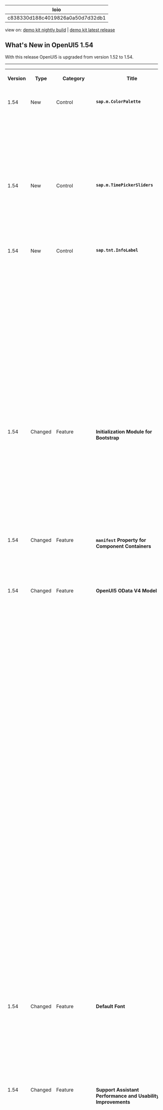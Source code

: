 <!-- loioc838330d188c4019826a0a50d7d32db1 -->

| loio |
| -----|
| c838330d188c4019826a0a50d7d32db1 |

<div id="loio">

view on: [demo kit nightly build](https://sdk.openui5.org/nightly/#/topic/c838330d188c4019826a0a50d7d32db1) | [demo kit latest release](https://sdk.openui5.org/topic/c838330d188c4019826a0a50d7d32db1)</div>

## What's New in OpenUI5 1.54

With this release OpenUI5 is upgraded from version 1.52 to 1.54.

****


<table>
<tr>
<th valign="top">

Version

</th>
<th valign="top">

Type

</th>
<th valign="top">

Category

</th>
<th valign="top">

Title

</th>
<th valign="top">

Description

</th>
<th valign="top">

Action

</th>
<th valign="top">

Available as of

</th>
</tr>
<tr>
<td valign="top">

1.54 

</td>
<td valign="top">

New 

</td>
<td valign="top">

Control 

</td>
<td valign="top">

**`sap.m.ColorPalette`** 

</td>
<td valign="top">

**`sap.m.ColorPalette`**

Provides the user with a palette containing up to 15 predefined web-standard colors, such as, Gold, Dark Magenta, and White. You can enable a *Default Color* button with a specified default color visible for the user. If the predefined set of colors is not sufficient, you can enable a *More Colors* button that opens `sap.ui.unified.ColorPicker`. For more information, see the [API Reference](https://sdk.openui5.org/api/sap.m.ColorPalette) and the [Samples](https://sdk.openui5.org/entity/sap.m.ColorPalette).

![](images/loiob85d1e887e5b4cee961c71333ea71fe3_HiRes.png)

<sub>New•Control•Info Only•1.54</sub>

</td>
<td valign="top">

Info Only

</td>
<td valign="top">

2018-04-26

</td>
</tr>
<tr>
<td valign="top">

1.54 

</td>
<td valign="top">

New 

</td>
<td valign="top">

Control 

</td>
<td valign="top">

**`sap.m.TimePickerSliders`** 

</td>
<td valign="top">

**`sap.m.TimePickerSliders`**

Enables the user to choose time, in different formats, from the available lists in the sliders. The control can be used inside any container. For more information, see the [API Reference](https://sdk.openui5.org/api/sap.m.TimePickerSliders) and the [Samples](https://sdk.openui5.org/entity/sap.m.TimePickerSliders).

![](images/loio182377a46b7f44a5a36f7dff5f877638_HiRes.png)

<sub>New•Control•Info Only•1.54</sub>

</td>
<td valign="top">

Info Only 

</td>
<td valign="top">

2018-04-26

</td>
</tr>
<tr>
<td valign="top">

1.54 

</td>
<td valign="top">

New 

</td>
<td valign="top">

Control 

</td>
<td valign="top">

**`sap.tnt.InfoLabel`** 

</td>
<td valign="top">

**`sap.tnt.InfoLabel`**

Small non-interactive control whose purpose is to attract attention to a certain piece of information such as a state, quantity, condition. The control is vertically aligned with the OpenUI5 `Input` and `Button` control families.

`InfoLabel` has a `renderMode` property with the values `loose` and `narrow` that specify the side paddings. By default, the padding is loose, but for numeric text values, use narrow paddings.

![](images/loiod1abdba2289a4e569786d001b2cf17b4_HiRes.png)

![](images/loio3c064759038c4c6999c27ca0fbdac0da_HiRes.png)

The background and text color combinations are predefined. You can choose from 9 color schemes where the text content and choice of color depend on your preferences. The `colorScheme` property also accepts a digit as a value.

![](images/loio8cea6443944648fbad8860056af99f11_HiRes.png)

The size of the `InfoLabel` control adjusts to fit other controls, such as non-editable forms or tables, when the `displayOnly` property is set to `true`.

![](images/loio9023f007faa1416784779662a07a9b80_HiRes.png)

For more information, see the [API Reference](https://sdk.openui5.org/api/sap.tnt.InfoLabel) and the [Samples](https://sdk.openui5.org/entity/sap.tnt.InfoLabel).

<sub>New•Control•Info Only•1.54</sub>

</td>
<td valign="top">

Info Only 

</td>
<td valign="top">

2018-04-26

</td>
</tr>
<tr>
<td valign="top">

1.54 

</td>
<td valign="top">

Changed 

</td>
<td valign="top">

Feature 

</td>
<td valign="top">

**Initialization Module for Bootstrap** 

</td>
<td valign="top">

**Initialization Module for Bootstrap**

You can now specify an initialization module that is loaded and executed after the initialization of the core with the configuration parameter `onInit` like this:.

```html
<script src="/sapui5/resources/sap-ui-core.js" 
	id="sap-ui-bootstrap"
	data-sap-ui-libs="sap.m" 
	data-sap-ui-oninit="module:sap/app/App"
	data-sap-ui-resourceroots='{"sap.app": "my/local/path"}'

	data-sap-ui-theme="sap_belize"></script>

```

For more information, see [Configuration Options and URL Parameters](Configuration_Options_and_URL_Parameters_91f2d03.md).

<sub>Changed•Feature•Info Only•1.54</sub>

</td>
<td valign="top">

Info Only 

</td>
<td valign="top">

2018-04-26

</td>
</tr>
<tr>
<td valign="top">

1.54 

</td>
<td valign="top">

Changed 

</td>
<td valign="top">

Feature 

</td>
<td valign="top">

**`manifest` Property for Component Containers** 

</td>
<td valign="top">

**`manifest` Property for Component Containers**

You can now also use the "Manifest First" mechanism for component containers. For more information, see [Using and Nesting Components](Using_and_Nesting_Components_346599f.md).

<sub>Changed•Feature•Info Only•1.54</sub>

</td>
<td valign="top">

Info Only 

</td>
<td valign="top">

2018-04-26

</td>
</tr>
<tr>
<td valign="top">

1.54 

</td>
<td valign="top">

Changed 

</td>
<td valign="top">

Feature 

</td>
<td valign="top">

**OpenUI5 OData V4 Model** 

</td>
<td valign="top">

**OpenUI5 OData V4 Model**

The new version of the OpenUI5 OData V4 model has the following features:

-   Enhancements to the adapter to use the V4 model with an OData V2 service:

    -   Handling of complex filters with `and`, `or`, `not`, brackets, and frequently used functions including `contains`.

    -   Support for bound operations by evaluating the V2 annotation `sap:action-for`.

    -   Additional annotation conversions and warnings \(in the console\) for V2 annotations that are not converted.


-   Suspend and resume absolute context and list bindings. A suspended binding will not send requests to the backend.

-   Possibility to refresh a single row in an absolute list binding.

-   Support of bound functions.

-   Newly created entities in an absolute list binding are refreshed/reread automatically after the successful post to the server.

-   It is now possible to request the `x-csrf` token and the root metadata document earlier. This is controlled by model parameter [`earlyRequests`](https://sdk.openui5.org/api/sap.ui.model.odata.v4.ODataModel/constructor).

    > ### Note:  
    > The default value of `earlyRequests` is **false** and this default may change in the future.

-   Action advertisements can be accessed in bindings by specifying `#<namespace>.<action>` 

    > ### Note:  
    > The previous method for metadata access is still available, but we recommend using a double hash \(\#\#\) syntax instead.


> ### Restriction:  
> Due to the limited feature scope of this version of the OpenUI5 OData V4 model, check that all required features are in place before developing applications. Check the detailed documentation of the features, as certain parts of a feature may be missing. While we aim to be compatible with existing controls, some controls might not work due to small incompatibilities compared to `sap.ui.model.odata.(v2.)ODataModel`, or due to missing features in the model \(such as tree binding\). This also applies to controls such as `TreeTable` and `AnalyticalTable`, which are not supported together with the OpenUI5 OData V4 model. The interface for applications has been changed for easier and more efficient use of the model. For a summary of these changes, see [Changes Compared to OData V2 Model](Changes_Compared_to_OData_V2_Model_abd4d7c.md).

For more information, see [OData V4 Model](OData_V4_Model_5de13cf.md), the [API Reference](https://sdk.openui5.org/api/sap.ui.model.odata.v4), and the [Sample](https://sdk.openui5.org/entity/sap.ui.model.odata.v4.ODataModel) in the Demo Kit.

<sub>Changed•Feature•Info Only•1.54</sub>

</td>
<td valign="top">

Info Only 

</td>
<td valign="top">

2018-04-26

</td>
</tr>
<tr>
<td valign="top">

1.54 

</td>
<td valign="top">

Changed 

</td>
<td valign="top">

Feature 

</td>
<td valign="top">

**Default Font** 

</td>
<td valign="top">

**Default Font**

A new default font, the 72 font family that offers some legibility and accessibility enhancements, has been implemented.

> ### Note:  
> Make sure the settings in your application are correct and comply with the new font, for example, texts are placed correctly and fonts are used consistently.

<sub>Changed•Feature•Info Only•1.54</sub>

</td>
<td valign="top">

Info Only 

</td>
<td valign="top">

2018-04-26

</td>
</tr>
<tr>
<td valign="top">

1.54 

</td>
<td valign="top">

Changed 

</td>
<td valign="top">

Feature 

</td>
<td valign="top">

**Support Assistant Performance and Usability Improvements** 

</td>
<td valign="top">

**Support Assistant Performance and Usability Improvements**

There are several improvements in the Support Assistant tool:

-   Better initial loading performance - now each library should have a `.supportrc` file in its root folder. The purpose of this file is to serve as a metadata container to be used by the Support Assistant ruleset loader module.

    For more information, see [Create a Ruleset for a Library](Create_a_Ruleset_for_a_Library_b5a5135.md).

-   Improved perceived UI performance during initial tool loading – achieved by early and dynamic rendering of the most important UI elements and introducing a progress bar in the main screen of the Support Assistant.

-   Improved usability:

    -   The selection of rules to run an analysis has been improved. Now, selecting a library selects all the rules it contains.

    -   The *Issues* and *Rules* buttons are now highlighted to show the user which view is active at the moment.

    -   The issue details in the *Issues* view have been moved from the top to the bottom of the window for better usability.



![](images/loiof3258c9e029a4396a93eaf7127ab34b6_HiRes.png)

<sub>Changed•Feature•Info Only•1.54</sub>

</td>
<td valign="top">

Info Only 

</td>
<td valign="top">

2018-04-26

</td>
</tr>
<tr>
<td valign="top">

1.54 

</td>
<td valign="top">

Changed 

</td>
<td valign="top">

Feature 

</td>
<td valign="top">

**UI5 Inspector Updated** 

</td>
<td valign="top">

**UI5 Inspector Updated**

A new minor version 0.9.4 of the UI5 Inspector is available in the Chrome Web Store with some code adjustments and the new OpenUI5 logo.

<sub>Changed•Feature•Info Only•1.54</sub>

</td>
<td valign="top">

Info Only 

</td>
<td valign="top">

2018-04-26

</td>
</tr>
<tr>
<td valign="top">

1.54 

</td>
<td valign="top">

Changed 

</td>
<td valign="top">

Control 

</td>
<td valign="top">

**`sap.f.DynamicPage`** 

</td>
<td valign="top">

**`sap.f.DynamicPage`**

-   A new `areaShrinkRatio` property is now available for the `sap.f.DynamicPageTitle` class. The property assigns shrinking ratios to the three areas in the `sap.f.DynamicPageTitle` \(Heading, Content, and Actions\). The greater value a section has the faster it shrinks when the screen size is reduced. For more information, see the [API Reference](https://sdk.openui5.org/api/sap.f.DynamicPageTitle/controlProperties).

-   A new `stateChange` event is introduced for the `sap.f.DynamicPageTitle` class. The event is fired when the state of the title \(expanded or collapsed\) is toggled by user interaction \(by clicking/tapping on the title, by using the expand/collapse button, or by scrolling down the `sap.f.DynamicPage` content\). For more information, see the [API Reference](https://sdk.openui5.org/api/sap.f.DynamicPageTitle/events/stateChange).


<sub>Changed•Control•Info Only•1.54</sub>

</td>
<td valign="top">

Info Only 

</td>
<td valign="top">

2018-04-26

</td>
</tr>
<tr>
<td valign="top">

1.54 

</td>
<td valign="top">

Changed 

</td>
<td valign="top">

Control 

</td>
<td valign="top">

**`sap.f.FlexibleColumnLayout`** 

</td>
<td valign="top">

**`sap.f.FlexibleColumnLayout`**

A new `backgroundDesign` property is added that specifies the background color of the content. The visualization of the different options depends on the used theme. For more information, see the [API Reference](https://sdk.openui5.org/api/sap.f.FlexibleColumnLayout/controlProperties).

<sub>Changed•Control•Info Only•1.54</sub>

</td>
<td valign="top">

Info Only 

</td>
<td valign="top">

2018-04-26

</td>
</tr>
<tr>
<td valign="top">

1.54 

</td>
<td valign="top">

Changed 

</td>
<td valign="top">

Control 

</td>
<td valign="top">

**Context Menu** 

</td>
<td valign="top">

**Context Menu**

`sap.m library` for `List`/`ListBase`, `Table`, `Tree` controls and tables in `sap.ui.table`: You can now use the context menu for these controls. For more information, see the [API Reference for the `contextMenu` aggregation](https://sdk.openui5.org/api/sap.ui.table.Table/aggregations), the [API Reference for the `beforeOpenContextMenu` event](https://sdk.openui5.org/api/sap.ui.table.Table/events/beforeOpenContextMenu) and the [Sample for `sap.ui.Table`](https://sdk.openui5.org/sample/sap.ui.table.sample.Menus/preview) \(and the same for `ListBase`\), the [Sample for `sap.m.Table`](https://sdk.openui5.org/sample/sap.m.sample.TableDnD/preview), and the [Sample for `List`](https://sdk.openui5.org/sample/sap.m.sample.ListGrouping/preview).

<sub>Changed•Control•Info Only•1.54</sub>

</td>
<td valign="top">

Info Only 

</td>
<td valign="top">

2018-04-26

</td>
</tr>
<tr>
<td valign="top">

1.54 

</td>
<td valign="top">

Changed 

</td>
<td valign="top">

Control 

</td>
<td valign="top">

**Drag and Drop** 

</td>
<td valign="top">

**Drag and Drop**

`sap.m library` for `List`, `Table`, `Tree` controls: You can now use drag and drop for these controls with aggregation `dragDropConfig`. For more information, see the [API Reference for the `dragDropConfig` aggregation](https://sdk.openui5.org/api/sap.m.ListBase/aggregations.html), the [Sample for `Table`](https://sdk.openui5.org/sample/sap.m.sample.TableDnD/preview), and the [Sample for `Tree`](https://sdk.openui5.org/sample/sap.m.sample.TreeDnD/preview).

<sub>Changed•Control•Info Only•1.54</sub>

</td>
<td valign="top">

Info Only 

</td>
<td valign="top">

2018-04-26

</td>
</tr>
<tr>
<td valign="top">

1.54 

</td>
<td valign="top">

Changed 

</td>
<td valign="top">

Control 

</td>
<td valign="top">

**`sap.m.CheckBox`** 

</td>
<td valign="top">

**`sap.m.CheckBox`**

-   A new `wrapping` property is now available that determines whether the text in the control's label is wrapped. When set to `false` \(default\), the label's text is truncated with an ellipsis at the end.

-   A new `displayOnly` property is added that enables visually distinguishable rendering of the control in gray. When set to `true`, the control becomes non-focusable and is not part of the tab chain. The `displayOnly` state is intended to be used in form controls only, and it is different from the read-only state.


For more information, see the [API Reference](https://sdk.openui5.org/api/sap.m.CheckBox/controlProperties) and the [Sample](https://sdk.openui5.org/sample/sap.m.sample.CheckBox/preview).

<sub>Changed•Control•Info Only•1.54</sub>

</td>
<td valign="top">

Info Only 

</td>
<td valign="top">

2018-04-26

</td>
</tr>
<tr>
<td valign="top">

1.54 

</td>
<td valign="top">

Changed 

</td>
<td valign="top">

Control 

</td>
<td valign="top">

**`sap.m.DateTimeField`** 

</td>
<td valign="top">

**`sap.m.DateTimeField`**

With the new `initialFocusedDateValue` property, you can now set a JavaScript `Date` object to define the initially focused date/time when a picker popup is opened. This can be used in the context of `sap.m.TimePicker`, `sap.m.DatePicker`, or `sap.m.DateTimePicker` and it only takes into account the time part, the date part, or both parts of the JavaScript `Date` object, respectively. For more information, see the [API Reference](https://sdk.openui5.org/api/sap.m.DateTimeField).

<sub>Changed•Control•Info Only•1.54</sub>

</td>
<td valign="top">

Info Only 

</td>
<td valign="top">

2018-04-26

</td>
</tr>
<tr>
<td valign="top">

1.54 

</td>
<td valign="top">

Changed 

</td>
<td valign="top">

Control 

</td>
<td valign="top">

**`sap.m.IconTabBar`** 

</td>
<td valign="top">

**`sap.m.IconTabBar`**

-   Updated drag and drop feature for visible tab areas - the drag and drop feature has a new visual indication, including a drop area indicator and a ghost element. The keyboard handling is also updated.

-   Implemented drag and drop in the overflow area of `IconTabBar` – the drag and drop feature is added in the overflow list of `sap.m.IconTabBar`. Rearranging tabs using the keyboard is also enabled in the overflow.

    For more information, see the [API Reference](https://sdk.openui5.org/api/sap.m.IconTabHeader) and the [Sample](https://sdk.openui5.org/sample/sap.m.sample.IconTabBarDragDrop/preview).


<sub>Changed•Control•Info Only•1.54</sub>

</td>
<td valign="top">

Info Only 

</td>
<td valign="top">

2018-04-26

</td>
</tr>
<tr>
<td valign="top">

1.54 

</td>
<td valign="top">

Changed 

</td>
<td valign="top">

Control 

</td>
<td valign="top">

**`sap.m.Label`** 

</td>
<td valign="top">

**`sap.m.Label`**

A new `vAlign` property has been added. It specifies the vertical alignment of `sap.m.Label`. To preserve the current behavior of the control, the default value of the property is `inherit`. From now on, app developers can set vertical alignment of `sap.m.Label` with the `vAlign` property using its get/set method, which accepts values from the `sap.ui.core.VerticalAlign` interface. For more information, see the [API Reference](https://sdk.openui5.org/api/sap.m.Label).

<sub>Changed•Control•Info Only•1.54</sub>

</td>
<td valign="top">

Info Only 

</td>
<td valign="top">

2018-04-26

</td>
</tr>
<tr>
<td valign="top">

1.54 

</td>
<td valign="top">

Changed 

</td>
<td valign="top">

Control 

</td>
<td valign="top">

**`sap.m.Link`** 

</td>
<td valign="top">

**`sap.m.Link`**

A new `validateUrl` property has been added that defines whether the link target URI should be validated. If validation fails, the value of the `href` property will still be set, but it will not be applied to the DOM tree. For more information, see the [API Reference](https://sdk.openui5.org/api/sap.m.Link/controlProperties).

<sub>Changed•Control•Info Only•1.54</sub>

</td>
<td valign="top">

Info Only 

</td>
<td valign="top">

2018-04-26

</td>
</tr>
<tr>
<td valign="top">

1.54 

</td>
<td valign="top">

Changed 

</td>
<td valign="top">

Control 

</td>
<td valign="top">

**`sap.m.MessagePage`** 

</td>
<td valign="top">

**`sap.m.MessagePage`**

-   With the new `enableFormattedText` Boolean property, you can now enable the text that is set in the `description` property to be rendered as HTML. The new property takes effect only when the `customDescription` aggregation is not set.For a list of supported HTML tags, see the [API Reference](https://sdk.openui5.org/api/sap.m.FormattedText) for `sap.m.FormattedText`.

-   A new `buttons` aggregation is implemented that allows you to add buttons \(of type `sap.m.Button`\) to the `sap.m.MessagePage`. The buttons are centered under the description of the `MessagePage`. If more buttons are added, and enough space is available , they will be rendered on two or more lines.


For more information, see the [API Reference](https://sdk.openui5.org/api/sap.m.MessagePage) and the [Sample](https://sdk.openui5.org/sample/sap.m.sample.MessagePageWithButtons/preview).

<sub>Changed•Control•Info Only•1.54</sub>

</td>
<td valign="top">

Info Only 

</td>
<td valign="top">

2018-04-26

</td>
</tr>
<tr>
<td valign="top">

1.54 

</td>
<td valign="top">

Changed 

</td>
<td valign="top">

Control 

</td>
<td valign="top">

**`sap.m.ObjectStatus`** 

</td>
<td valign="top">

**`sap.m.ObjectStatus`**

The control now has the option to have an active icon and text so the user can click/tap on them. To do this, set the new `active` property to `true`. There is also a new `press` event that fires when the user clicks/taps on active text/icon. For more information, see the [API Reference](https://sdk.openui5.org/api/sap.m.ObjectStatus) and the [Sample](https://sdk.openui5.org/sample/sap.m.sample.ObjectStatus/preview).

<sub>Changed•Control•Info Only•1.54</sub>

</td>
<td valign="top">

Info Only 

</td>
<td valign="top">

2018-04-26

</td>
</tr>
<tr>
<td valign="top">

1.54 

</td>
<td valign="top">

Changed 

</td>
<td valign="top">

Control 

</td>
<td valign="top">

**`sap.m.OverflowToolbar`** 

</td>
<td valign="top">

**`sap.m.OverflowToolbar`**

The `sap.m.Label` control is now added to the list of controls that can be moved to the overflow area of `sap.m.OverflowToolbar`.

<sub>Changed•Control•Info Only•1.54</sub>

</td>
<td valign="top">

Info Only 

</td>
<td valign="top">

2018-04-26

</td>
</tr>
<tr>
<td valign="top">

1.54 

</td>
<td valign="top">

Changed 

</td>
<td valign="top">

Control 

</td>
<td valign="top">

**`sap.m.PlanningCalendar`**:

</td>
<td valign="top">

**`sap.m.PlanningCalendar`**

-   A new `getSelectedAppointments` method is implemented which holds the IDs of the selected appointments. If no appointments are selected, an empty array is returned. This is an addition to the `appointmentSelect` event and its `appointment` parameter where you can listen for the value of the `selected` property. For more information, see the [API Reference](https://sdk.openui5.org/api/sap.m.PlanningCalendar/methods/getSelectedAppointments) and the [Sample](https://sdk.openui5.org/sample/sap.m.sample.PlanningCalendar/preview).

-   The control now provides the possibility for the user to drag and drop appointments in one `PlanningCalendarRow`. You can enable this behavior with the `enableAppointmentDragAndDrop` Boolean property. When an appointment is dropped over a drop target area, an `appointmentDrop` event is fired. For more information, see the [API Reference](https://sdk.openui5.org/api/sap.m.PlanningCalendarRow) and the [Sample](https://sdk.openui5.org/sample/sap.m.sample.PlanningCalendarDnD/preview).

-   For large screens, the date navigation arrows are now displayed closer to the date picker button to improve the experience of date navigation in the `sap.m.PlanningCalendar`.

-   With the use of the new `stickyHeader` property, you can now enable the header area to remain visible \(fixed on top\) when the rest of the content is scrolled out of view. For more information, see the [API Reference](https://sdk.openui5.org/api/sap.m.PlanningCalendar) and the [Sample](https://sdk.openui5.org/sample/sap.m.sample.PlanningCalendarWithStickyHeader/preview).

    > ### Restriction:  
    > There is limited browser support, hence the `stickyHeader` API is in experimental state. This API should not be used in a production environment.

-   Until now, the appointments in `sap.m.PlanningCalendar` were sorted vertically according to their duration with the longer ones being on top. With the introduction of the new API method `setCustomAppointmentsSorterCallback`, you can now sort the appointments in a custom way. For more information, see the [API Reference](https://sdk.openui5.org/api/sap.m.PlanningCalendar) and the [Sample](https://sdk.openui5.org/sample/sap.m.sample.PlanningCalendarOneLine/preview).


<sub>Changed•Control•Info Only•1.54</sub>

</td>
<td valign="top">

Info Only 

</td>
<td valign="top">

2018-04-26

</td>
</tr>
<tr>
<td valign="top">

1.54 

</td>
<td valign="top">

Changed 

</td>
<td valign="top">

Control 

</td>
<td valign="top">

**`sap.m.StepInput`** 

</td>
<td valign="top">

**`sap.m.StepInput`**

-   You can now add a description and align the text with the use of the new properties: `description`, `fieldWidth`, and `textAlign`. With the `description` property, you can display text after the input field. The `fieldWidth` property specifies how much of the available space is taken from the field and how much from the description \(equal by default\). The `textAlign` property enables you to choose how the numbers in the input field are aligned. For more information, see the [API Reference](https://sdk.openui5.org/api/sap.m.StepInput/controlProperties).

-   The control now increases the speed in which the value changes when the user presses and holds the increase or decrease buttons.

-   With the new `stepMode` property, you can now decide which calculation method to use for the `value` when the user chooses the increase/decrease buttons. The `AdditionAndSubtraction` type simply adds/subtracts the current `step` to/from the `value`, while the `Multiple` type increases/decreases the `value` to the closest number that is divisible by the `step`. For more information, see the [API Reference](https://sdk.openui5.org/api/sap.m.StepInput) and the [Sample](https://sdk.openui5.org/sample/sap.m.sample.StepInput/preview).


<sub>Changed•Control•Info Only•1.54</sub>

</td>
<td valign="top">

Info Only 

</td>
<td valign="top">

2018-04-26

</td>
</tr>
<tr>
<td valign="top">

1.54 

</td>
<td valign="top">

Changed 

</td>
<td valign="top">

Control 

</td>
<td valign="top">

**`sap.m.TimePicker`** 

</td>
<td valign="top">

**`sap.m.TimePicker`**

-   You can now set not only a `00:00` time value but also `24:00` if you need the time to represent the end of the day. To enable this option, set the new `support2400` Boolean property to `true`. For more information, see the [API Reference](https://sdk.openui5.org/api/sap.m.TimePicker) and the [Sample](https://sdk.openui5.org/sample/sap.m.sample.TimePicker/preview).

-   With the use of the new `maskMode` property, you can now disable the assistance that is provided for the `sap.m.TimePicker` input. This enables variable length time formats, for example AM/PM formats in different languages. For more information, see the [API Reference](https://sdk.openui5.org/api/sap.m.TimePicker).


<sub>Changed•Control•Info Only•1.54</sub>

</td>
<td valign="top">

Info Only 

</td>
<td valign="top">

2018-04-26

</td>
</tr>
<tr>
<td valign="top">

1.54 

</td>
<td valign="top">

Changed 

</td>
<td valign="top">

Control 

</td>
<td valign="top">

**`sap.m.Toolbar`** 

</td>
<td valign="top">

**`sap.m.Toolbar`**

A new `style` property has been added that defines the visual style of the `sap.m.Toolbar`. The available styles are theme-dependent and can differ based on the currently used theme. For more information, see the [API Reference](https://sdk.openui5.org/api/sap.m.Toolbar/controlProperties) and the [Sample](https://sdk.openui5.org/sample/sap.m.sample.ToolbarDesign/preview).

<sub>Changed•Control•Info Only•1.54</sub>

</td>
<td valign="top">

Info Only 

</td>
<td valign="top">

2018-04-26

</td>
</tr>
<tr>
<td valign="top">

1.54 

</td>
<td valign="top">

Changed 

</td>
<td valign="top">

Control 

</td>
<td valign="top">

**`sap.m.WizardStep`** 

</td>
<td valign="top">

**`sap.m.WizardStep`**

A new Boolean property called `optional` has been added. When set to `true`, it marks a step with the text “Optional” under the step’s title. The new property only affects the visual appearance of the step and does not provide any behavioral changes to the control. For more information, see the [API Reference](https://sdk.openui5.org/api/sap.m.WizardStep).

</td>
<td valign="top">

Info Only 

</td>
<td valign="top">

2018-04-26

</td>
</tr>
<tr>
<td valign="top">

1.54 

</td>
<td valign="top">

Changed 

</td>
<td valign="top">

Control 

</td>
<td valign="top">

**`sap.ui.layout.form.Form`** 

</td>
<td valign="top">

**`sap.ui.layout.form.Form`**

Labels in form controls are now wrapped automatically using the `wrapping` property of `sap.m.label`. This prevents long labels from being cut off. For more information, see the [Sample](https://sdk.openui5.org/sample/sap.ui.layout.sample.Form354wide/preview).

<sub>Changed•Control•Info Only•1.54</sub>

</td>
<td valign="top">

Info Only 

</td>
<td valign="top">

2018-04-26

</td>
</tr>
<tr>
<td valign="top">

1.54 

</td>
<td valign="top">

Changed 

</td>
<td valign="top">

Control 

</td>
<td valign="top">

**`sap.ui.table.TreeTable`** 

</td>
<td valign="top">

**`sap.ui.table.TreeTable`**

You can now expand and collapse multiple rows at once. For more information, see the [API Reference for `expand`](https://sdk.openui5.org/api/sap.ui.table.TreeTable/methods/expand) and the [API Reference for `collapse`](https://sdk.openui5.org/api/sap.ui.table.TreeTable/methods/collapse) and the [Sample](https://sdk.openui5.org/sample/sap.ui.table.sample.TreeTable.JSONTreeBinding/preview).

<sub>Changed•Control•Info Only•1.54</sub>

</td>
<td valign="top">

Info Only 

</td>
<td valign="top">

2018-04-26

</td>
</tr>
<tr>
<td valign="top">

1.54 

</td>
<td valign="top">

Changed 

</td>
<td valign="top">

Control 

</td>
<td valign="top">

**`sap.ui.unified.CalendarLegend`** 

</td>
<td valign="top">

**`sap.ui.unified.CalendarLegend`**

With the use of the new `standardItems` property, you now have the option to configure which of the standard items related to the calendar days \(`today`, `selected`, `working`, and `non-working`\) to display. For more information, see the [API Reference](https://sdk.openui5.org/api/sap.ui.unified.CalendarLegend) and the [Sample](https://sdk.openui5.org/sample/sap.ui.unified.sample.CalendarSpecialDaysLegend/preview).

<sub>Changed•Control•Info Only•1.54</sub>

</td>
<td valign="top">

Info Only 

</td>
<td valign="top">

2018-04-26

</td>
</tr>
<tr>
<td valign="top">

1.54 

</td>
<td valign="top">

Changed 

</td>
<td valign="top">

Control 

</td>
<td valign="top">

**`sap.ui.unified.Currency`** 

</td>
<td valign="top">

**`sap.ui.unified.Currency`**

The new `stringValue` property enables you to display very large numbers \(16+ characters\) without losing precision. For more information, see the [API Reference](https://sdk.openui5.org/api/sap.ui.unified.Currency) and the [Sample](https://sdk.openui5.org/sample/sap.ui.unified.sample.Currency/preview).

<sub>Changed•Control•Info Only•1.54</sub>

</td>
<td valign="top">

Info Only 

</td>
<td valign="top">

2018-04-26

</td>
</tr>
<tr>
<td valign="top">

1.54 

</td>
<td valign="top">

Changed 

</td>
<td valign="top">

User Documentation 

</td>
<td valign="top">

**Documentation Updates** 

</td>
<td valign="top">

**Documentation Updates**

-   We have a new tutorial: [OData V4 Tutorial](OData_V4_Tutorial_bcdbde6.md).

-   We have reworked the [Data Binding](Data_Binding_68b9644.md) section under *Essentials*.

-   We received feedback that many examples throughout the documentation were outdated and still used the old OData model, the deprecated `sap.ui.commons` library, or used the deprecated `jQuery.sap.require` syntax. We are currently working on updating all the occurrences, and you may already notice that we have made a big step forward in this version. Nevertheless, there will still be topics we could not yet update - please be patient and allow us some more time to finish this task.


<sub>Changed•User Documentation•Info Only•1.54</sub>

</td>
<td valign="top">

Info Only 

</td>
<td valign="top">

2018-04-26

</td>
</tr>
<tr>
<td valign="top">

1.54 

</td>
<td valign="top">

New 

</td>
<td valign="top">

Feature 

</td>
<td valign="top">

**Demo Kit Improvements** 

</td>
<td valign="top">

**Demo Kit Improvements**

-   Information about downloading OpenUI5 can now be accessed easily through the new *Download* button on the home page:

    ![](images/loio8a1b47aecf404f7183e266dad1d1afb3_HiRes.png)

-   A new *API Reference* button is now available when a sample page is loaded. It links directly to the control's API information:

    ![](images/loio2f112d6e3749461ca2c319d58343ecf5_HiRes.png)

-   In the *API Reference*, information is now available if an aggregation is used by default:

    ![](images/loio0b98785cd7404a82b7dd940616349fca_HiRes.png)

-   Browser back button functionality is available for the *API Reference* as the navigation steps are now persisted in the browser history.

-   Performance improvements: We have enabled lazy loading for the methods in the *API Reference* and implemented other various optimizations. The performance of the app has improved as a result.


<sub>Changed•Feature•Info Only•1.54</sub>

</td>
<td valign="top">

Info Only 

</td>
<td valign="top">

2018-04-26

</td>
</tr>
</table>

**Parent topic:**[Previous Versions](Previous_Versions_6660a59.md "")

**Related Information**  


[What's New in OpenUI5 1.118](What_s_New_in_OpenUI5_1_118_3eecbde.md "With this release OpenUI5 is upgraded from version 1.117 to 1.118.")

[What's New in OpenUI5 1.117](What_s_New_in_OpenUI5_1_117_029d3b4.md "With this release OpenUI5 is upgraded from version 1.116 to 1.117.")

[What's New in OpenUI5 1.116](What_s_New_in_OpenUI5_1_116_ebd6f34.md "With this release OpenUI5 is upgraded from version 1.115 to 1.116.")

[What's New in OpenUI5 1.115](What_s_New_in_OpenUI5_1_115_409fde8.md "With this release OpenUI5 is upgraded from version 1.114 to 1.115.")

[What's New in OpenUI5 1.114](What_s_New_in_OpenUI5_1_114_890fce1.md "With this release OpenUI5 is upgraded from version 1.113 to 1.114.")

[What's New in OpenUI5 1.113](What_s_New_in_OpenUI5_1_113_a9553fe.md "With this release OpenUI5 is upgraded from version 1.112 to 1.113.")

[What's New in OpenUI5 1.112](What_s_New_in_OpenUI5_1_112_34afc69.md "With this release OpenUI5 is upgraded from version 1.111 to 1.112.")

[What's New in OpenUI5 1.111](What_s_New_in_OpenUI5_1_111_7a67837.md "With this release OpenUI5 is upgraded from version 1.110 to 1.111.")

[What's New in OpenUI5 1.110](What_s_New_in_OpenUI5_1_110_71a855c.md "With this release OpenUI5 is upgraded from version 1.109 to 1.110.")

[What's New in OpenUI5 1.109](What_s_New_in_OpenUI5_1_109_3264bd2.md "With this release OpenUI5 is upgraded from version 1.108 to 1.109.")

[What's New in OpenUI5 1.108](What_s_New_in_OpenUI5_1_108_66e33f0.md "With this release OpenUI5 is upgraded from version 1.107 to 1.108.")

[What's New in OpenUI5 1.107](What_s_New_in_OpenUI5_1_107_d4ff916.md "With this release OpenUI5 is upgraded from version 1.106 to 1.107.")

[What's New in OpenUI5 1.106](What_s_New_in_OpenUI5_1_106_5b497b0.md "With this release OpenUI5 is upgraded from version 1.105 to 1.106.")

[What's New in OpenUI5 1.105](What_s_New_in_OpenUI5_1_105_4d6c00e.md "With this release OpenUI5 is upgraded from version 1.104 to 1.105.")

[What's New in OpenUI5 1.104](What_s_New_in_OpenUI5_1_104_69e567c.md "With this release OpenUI5 is upgraded from version 1.103 to 1.104.")

[What's New in OpenUI5 1.103](What_s_New_in_OpenUI5_1_103_0e98c76.md "With this release OpenUI5 is upgraded from version 1.102 to 1.103.")

[What's New in OpenUI5 1.102](What_s_New_in_OpenUI5_1_102_f038c99.md "With this release OpenUI5 is upgraded from version 1.101 to 1.102.")

[What's New in OpenUI5 1.101](What_s_New_in_OpenUI5_1_101_7733b00.md "With this release OpenUI5 is upgraded from version 1.100 to 1.101.")

[What's New in OpenUI5 1.100](What_s_New_in_OpenUI5_1_100_27dec1d.md "With this release OpenUI5 is upgraded from version 1.99 to 1.100.")

[What's New in OpenUI5 1.99](What_s_New_in_OpenUI5_1_99_4f35848.md "With this release OpenUI5 is upgraded from version 1.98 to 1.99.")

[What's New in OpenUI5 1.98](What_s_New_in_OpenUI5_1_98_d9f16f2.md "With this release OpenUI5 is upgraded from version 1.97 to 1.98.")

[What's New in OpenUI5 1.97](What_s_New_in_OpenUI5_1_97_fa0e282.md "With this release OpenUI5 is upgraded from version 1.96 to 1.97.")

[What's New in OpenUI5 1.96](What_s_New_in_OpenUI5_1_96_7a9269f.md "With this release OpenUI5 is upgraded from version 1.95 to 1.96.")

[What's New in OpenUI5 1.95](What_s_New_in_OpenUI5_1_95_a1aea67.md "With this release OpenUI5 is upgraded from version 1.94 to 1.95.")

[What's New in OpenUI5 1.94](What_s_New_in_OpenUI5_1_94_c40f1e6.md "With this release OpenUI5 is upgraded from version 1.93 to 1.94.")

[What's New in OpenUI5 1.93](What_s_New_in_OpenUI5_1_93_f273340.md "With this release OpenUI5 is upgraded from version 1.92 to 1.93.")

[What's New in OpenUI5 1.92](What_s_New_in_OpenUI5_1_92_1ef345d.md "With this release OpenUI5 is upgraded from version 1.91 to 1.92.")

[What's New in OpenUI5 1.91](What_s_New_in_OpenUI5_1_91_0a2bd79.md "With this release OpenUI5 is upgraded from version 1.90 to 1.91.")

[What's New in OpenUI5 1.90](What_s_New_in_OpenUI5_1_90_91c10c2.md "With this release OpenUI5 is upgraded from version 1.89 to 1.90.")

[What's New in OpenUI5 1.89](What_s_New_in_OpenUI5_1_89_e56cddc.md "With this release OpenUI5 is upgraded from version 1.88 to 1.89.")

[What's New in OpenUI5 1.88](What_s_New_in_OpenUI5_1_88_e15a206.md "With this release OpenUI5 is upgraded from version 1.87 to 1.88.")

[What's New in OpenUI5 1.87](What_s_New_in_OpenUI5_1_87_b506da7.md "With this release OpenUI5 is upgraded from version 1.86 to 1.87.")

[What's New in OpenUI5 1.86](What_s_New_in_OpenUI5_1_86_4c1c959.md "With this release OpenUI5 is upgraded from version 1.85 to 1.86.")

[What's New in OpenUI5 1.85](What_s_New_in_OpenUI5_1_85_1d18eb5.md "With this release OpenUI5 is upgraded from version 1.84 to 1.85.")

[What's New in OpenUI5 1.84](What_s_New_in_OpenUI5_1_84_dc76640.md "With this release OpenUI5 is upgraded from version 1.82 to 1.84.")

[What's New in OpenUI5 1.82](What_s_New_in_OpenUI5_1_82_3a8dd13.md "With this release OpenUI5 is upgraded from version 1.81 to 1.82.")

[What's New in OpenUI5 1.81](What_s_New_in_OpenUI5_1_81_f5e2a21.md "With this release OpenUI5 is upgraded from version 1.80 to 1.81.")

[What's New in OpenUI5 1.80](What_s_New_in_OpenUI5_1_80_8cee506.md "With this release OpenUI5 is upgraded from version 1.79 to 1.80.")

[What's New in OpenUI5 1.79](What_s_New_in_OpenUI5_1_79_99c4cdc.md "With this release OpenUI5 is upgraded from version 1.78 to 1.79.")

[What's New in OpenUI5 1.78](What_s_New_in_OpenUI5_1_78_f09b63e.md "With this release OpenUI5 is upgraded from version 1.77 to 1.78.")

[What's New in OpenUI5 1.77](What_s_New_in_OpenUI5_1_77_c46b439.md "With this release OpenUI5 is upgraded from version 1.76 to 1.77.")

[What's New in OpenUI5 1.76](What_s_New_in_OpenUI5_1_76_aad03b5.md "With this release OpenUI5 is upgraded from version 1.75 to 1.76.")

[What's New in OpenUI5 1.75](What_s_New_in_OpenUI5_1_75_5cbb62d.md "With this release OpenUI5 is upgraded from version 1.74 to 1.75.")

[What's New in OpenUI5 1.74](What_s_New_in_OpenUI5_1_74_c22208a.md "With this release OpenUI5 is upgraded from version 1.73 to 1.74.")

[What's New in OpenUI5 1.73](What_s_New_in_OpenUI5_1_73_231dd13.md "With this release OpenUI5 is upgraded from version 1.72 to 1.73.")

[What's New in OpenUI5 1.72](What_s_New_in_OpenUI5_1_72_521cad9.md "With this release OpenUI5 is upgraded from version 1.71 to 1.72.")

[What's New in OpenUI5 1.71](What_s_New_in_OpenUI5_1_71_a93a6a3.md "With this release OpenUI5 is upgraded from version 1.70 to 1.71.")

[What's New in OpenUI5 1.70](What_s_New_in_OpenUI5_1_70_f073d69.md "With this release OpenUI5 is upgraded from version 1.69 to 1.70.")

[What's New in OpenUI5 1.69](What_s_New_in_OpenUI5_1_69_89a18bd.md "With this release OpenUI5 is upgraded from version 1.68 to 1.69.")

[What's New in OpenUI5 1.68](What_s_New_in_OpenUI5_1_68_f94bf93.md "With this release OpenUI5 is upgraded from version 1.67 to 1.68.")

[What's New in OpenUI5 1.67](What_s_New_in_OpenUI5_1_67_a6b1472.md "With this release OpenUI5 is upgraded from version 1.66 to 1.67.")

[What's New in OpenUI5 1.66](What_s_New_in_OpenUI5_1_66_c9896e9.md "With this release OpenUI5 is upgraded from version 1.65 to 1.66.")

[What's New in OpenUI5 1.65](What_s_New_in_OpenUI5_1_65_0f5acfd.md "With this release OpenUI5 is upgraded from version 1.64 to 1.65.")

[What's New in OpenUI5 1.64](What_s_New_in_OpenUI5_1_64_0e30822.md "With this release OpenUI5 is upgraded from version 1.63 to 1.64.")

[What's New in OpenUI5 1.63](What_s_New_in_OpenUI5_1_63_e8d9da7.md "With this release OpenUI5 is upgraded from version 1.62 to 1.63.")

[What's New in OpenUI5 1.62](What_s_New_in_OpenUI5_1_62_771f4d5.md "With this release OpenUI5 is upgraded from version 1.61 to 1.62.")

[What's New in OpenUI5 1.61](What_s_New_in_OpenUI5_1_61_d991552.md "With this release OpenUI5 is upgraded from version 1.60 to 1.61.")

[What's New in OpenUI5 1.60](What_s_New_in_OpenUI5_1_60_5a0e1f7.md "With this release OpenUI5 is upgraded from version 1.58 to 1.60.")

[What's New in OpenUI5 1.58](What_s_New_in_OpenUI5_1_58_7c927aa.md "With this release OpenUI5 is upgraded from version 1.56 to 1.58.")

[What's New in OpenUI5 1.56](What_s_New_in_OpenUI5_1_56_108b7fd.md "With this release OpenUI5 is upgraded from version 1.54 to 1.56.")

[What's New in OpenUI5 1.52](What_s_New_in_OpenUI5_1_52_849e1b6.md "With this release OpenUI5 is upgraded from version 1.50 to 1.52.")

[What's New in OpenUI5 1.50](What_s_New_in_OpenUI5_1_50_759e9f3.md "With this release OpenUI5 is upgraded from version 1.48 to 1.50.")

[What's New in OpenUI5 1.48](What_s_New_in_OpenUI5_1_48_fa1efac.md "With this release OpenUI5 is upgraded from version 1.46 to 1.48.")

[What's New in OpenUI5 1.46](What_s_New_in_OpenUI5_1_46_6307539.md "With this release OpenUI5 is upgraded from version 1.44 to 1.46.")

[What's New in OpenUI5 1.44](What_s_New_in_OpenUI5_1_44_a0cb7a0.md "With this release OpenUI5 is upgraded from version 1.42 to 1.44.")

[What's New in OpenUI5 1.42](What_s_New_in_OpenUI5_1_42_468b05d.md "With this release OpenUI5 is upgraded from version 1.40 to 1.42.")

[What's New in OpenUI5 1.40](What_s_New_in_OpenUI5_1_40_fbab50e.md "With this release OpenUI5 is upgraded from version 1.38 to 1.40.")

[What's New in OpenUI5 1.38](What_s_New_in_OpenUI5_1_38_f218918.md "With this release OpenUI5 is upgraded from version 1.36 to 1.38.")

